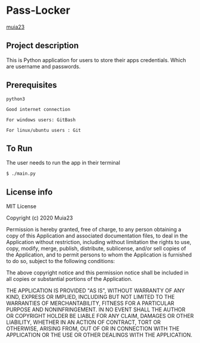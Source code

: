 # Pass-Locker

 [muia23](https://github.com/Muia23)

## Project description
This is Python application for users to store their apps credentials. Which are username and passwords.

## Prerequisites
    python3

    Good internet connection

    For windows users: GitBash
    
    For linux/ubuntu users : Git

## To Run
The user needs to run the app in their terminal
    
    $ ./main.py
    

## License info
MIT License

Copyright (c) 2020 Muia23

Permission is hereby granted, free of charge, to any person obtaining a copy
of this Application and associated documentation files, to deal
in the Application without restriction, including without limitation the rights
to use, copy, modify, merge, publish, distribute, sublicense, and/or sell
copies of the Application, and to permit persons to whom the Application is
furnished to do so, subject to the following conditions:

The above copyright notice and this permission notice shall be included in all
copies or substantial portions of the Application.

THE APPLICATION IS PROVIDED "AS IS", WITHOUT WARRANTY OF ANY KIND, EXPRESS OR
IMPLIED, INCLUDING BUT NOT LIMITED TO THE WARRANTIES OF MERCHANTABILITY,
FITNESS FOR A PARTICULAR PURPOSE AND NONINFRINGEMENT. IN NO EVENT SHALL THE
AUTHOR OR COPYRIGHT HOLDER BE LIABLE FOR ANY CLAIM, DAMAGES OR OTHER
LIABILITY, WHETHER IN AN ACTION OF CONTRACT, TORT OR OTHERWISE, ARISING FROM,
OUT OF OR IN CONNECTION WITH THE APPLICATION OR THE USE OR OTHER DEALINGS WITH THE
APPLICATION.
